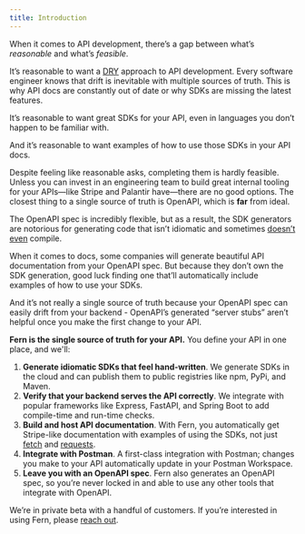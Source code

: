 ```yaml
---
title: Introduction
---
```


When it comes to API development, there’s a gap between what’s _reasonable_ and what’s _feasible_.

It’s reasonable to want a [DRY](https://en.wikipedia.org/wiki/Don%27t_repeat_yourself) approach to API development. Every software engineer knows that drift is inevitable with multiple sources of truth. This is why API docs are constantly out of date or why SDKs are missing the latest features.

It’s reasonable to want great SDKs for your API, even in languages you don’t happen to be familiar with.

And it’s reasonable to want examples of how to use those SDKs in your API docs.

Despite feeling like reasonable asks, completing them is hardly feasible. Unless you can invest in an engineering team to build great internal tooling for your APIs—like Stripe and Palantir have—there are no good options. The closest thing to a single source of truth is OpenAPI, which is **far** from ideal.

<div style={{ marginLeft: 15px }}>

The OpenAPI spec is incredibly flexible, but as a result, the SDK generators are notorious for generating code that isn’t idiomatic and sometimes [doesn’t even](https://github.com/OpenAPITools/openapi-generator/issues?q=is%3Aissue+%22doesn%27t+compile%22) compile.

When it comes to docs, some companies will generate beautiful API documentation from your OpenAPI spec. But because they don’t own the SDK generation, good luck finding one that’ll automatically include examples of how to use your SDKs.

And it’s not really a single source of truth because your OpenAPI spec can easily drift from your backend - OpenAPI’s generated “server stubs” aren’t helpful once you make the first change to your API.

</div>

**Fern is the single source of truth for your API.** You define your API in one place, and we'll:

1. **Generate idiomatic SDKs that feel hand-written**. We generate SDKs in the cloud and can publish them to public registries like npm, PyPi, and Maven.
1. **Verify that your backend serves the API correctly**. We integrate with popular frameworks like Express, FastAPI, and Spring Boot to add compile-time and run-time checks.
1. **Build and host API documentation**. With Fern, you automatically get Stripe-like documentation with examples of using the SDKs, not just [fetch](https://developer.mozilla.org/en-US/docs/Web/API/fetch) and [requests](https://pypi.org/project/requests/).
1. **Integrate with Postman**. A first-class integration with Postman; changes you make to your API automatically update in your Postman Workspace.
1. **Leave you with an OpenAPI spec**. Fern also generates an OpenAPI spec, so you’re never locked in and able to use any other tools that integrate with OpenAPI.

We’re in private beta with a handful of customers. If you’re interested in using Fern, please [reach out](mailto:hey@buildwithfern.com?subject=%5BPrivate%20beta%5D%20Interest%20in%20joining).
